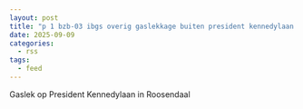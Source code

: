 ```yaml
---
layout: post
title: "p 1 bzb-03 ibgs overig gaslekkage buiten president kennedylaan roosendaal 201331 201092"
date: 2025-09-09
categories: 
  - rss
tags: 
  - feed
---
```


Gaslek op President Kennedylaan in Roosendaal
